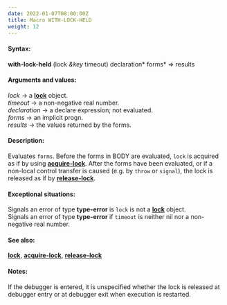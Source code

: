 ```yaml
---
date: 2022-01-07T08:00:00Z
title: Macro WITH-LOCK-HELD
weight: 12
---
```


#### Syntax:

**with-lock-held** (lock *&key* timeout) declaration\* forms\* => results

#### Arguments and values:

*lock* -> a [**lock**](../lock) object.\
*timeout* -> a non-negative real number.\
*declaration* -> a declare expression; not evaluated.\
*forms* -> an implicit progn.\
*results* -> the values returned by the forms.

#### Description:

Evaluates `forms`. Before the forms in BODY are evaluated, `lock` is
acquired as if by using [**acquire-lock**](../acquire-lock). After
the forms have been evaluated, or if a non-local control transfer is
caused (e.g. by `throw` or `signal`), the lock is released as if by
[**release-lock**](../release-lock).

#### Exceptional situations:

Signals an error of type **type-error** is `lock` is not a
[**lock**](../lock) object.\
Signals an error of type **type-error** if `timeout` is neither nil
nor a non-negative real number.

#### See also:

[**lock**](../lock), [**acquire-lock**](../acquire-lock),
[**release-lock**](../release-lock)

#### Notes:

If the debugger is entered, it is unspecified whether the lock is
released at debugger entry or at debugger exit when execution is
restarted.
